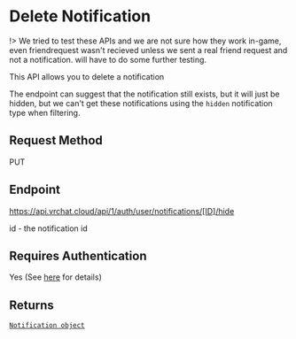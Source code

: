 # Delete Notification

!> We tried to test these APIs and we are not sure how they work in-game, even friendrequest wasn't recieved unless we sent a real friend request and not a notification. will have to do some further testing.

This API allows you to delete a notification

The endpoint can suggest that the notification still exists, but it will just be hidden, but we can't get these notifications using the `hidden` notification type when filtering.

## Request Method
PUT

## Endpoint
https://api.vrchat.cloud/api/1/auth/user/notifications/[ID]/hide

id - the notification id

## Requires Authentication
Yes (See [here](Authorization.md) for details)

## Returns

[`Notification object`](Objects/Notification.md?id=notification-object)
